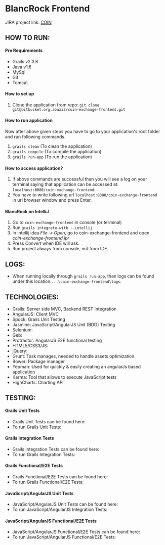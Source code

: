 # BlancRock Frontend

JIRA project link: [COIN](https://aurorasolutions.atlassian.net/browse/COIN)

## HOW TO RUN:

#### Pre Requirements
  - Grails v2.3.8
  - Java v1.6
  - MySql
  - Git
  - Tomcat

#### How to set up
  1. Clone the application from repo: `git clone git@bitbucket.org:abaziz/coin-exchange-frontend.git`

#### How to run application
Now after above given steps you have to go to your application's root folder and run following commands.

  1. `grails clean` (To clean the application)
  2. `grails compile` (To compile the application)
  3. `grails run-app` (To run the application)

#### How to access application?
  1. If above commands are successful then you will see a log on your terminal saying that application can be accessed at: `localhost:8080/coin-exchange-frontend`.
  2. You have to write following url `localhost:8080/coin-exchange-frontend` in url browser window and press Enter.

#### BlancRock on IntelliJ
  1. Go to `coin-exchange-frontend` in console (or terminal)
  2. Run `grails integrate-with --intellij`
  3. In intellij idea _File -> Open_, go to coin-exchange-frontend and open _coin-exchange-frontend.ipr_
  4. Press _Convert_ when IDE will ask.
  5. Run project always from console, not from IDE.

## LOGS:

- When running locally through `grails run-app`, then logs can be found under this location `...\coin-exchange-frontend\logs`.

## TECHNOLOGIES:
  - Grails: Server side MVC, Backend REST Integration
  - AngularJS: Client MVC
  - Spock: Grails Unit Testing
  - Jasmine: JavaScript/AngularJS Unit (BDD) Testing
  - Selenium: 
  - Geb: 
  - Protractor: AngularJS E2E functional testing
  - HTML5/CSS3/JS: 
  - jQuery: 
  - Grunt: Task manages, needed to handle assets optimization
  - Bower: Package manager
  - Yeoman: Used for quickly & easily creating an angularJs based application
  - Karma: Tool that allows to execute JavaScript tests
  - HighCharts: Charting API

## TESTING:

#### Grails Unit Tests
  - Grails Unit Tests can be found here: 
  - To run Grails Unit Tests: 

#### Grails Integration Tests
  - Grails Integration Tests can be found here: 
  - To run Grails Integration Tests: 

#### Grails Functional/E2E Tests
  - Grails Functional/E2E Tests can be found here: 
  - To run Grails Functional/E2E Tests:
 
#### JavaScript/AngularJS Unit Tests
  - JavaScript/AngularJS Unit Tests can be found here: 
  - To run JavaScript/AngularJS Integration Tests: 

#### JavaScript/AngularJS Functional/E2E Tests
  - JavaScript/AngularJS Functional/E2E Tests can be found here: 
  - To run JavaScript/AngularJS Functional/E2E Tests:
